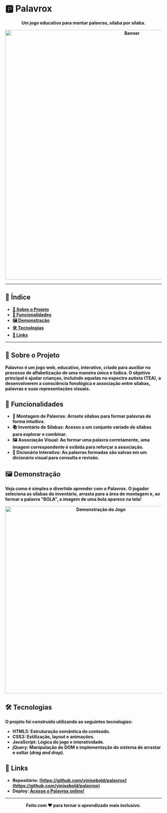 # 🅿️ Palavrox

<p align="center"\>
<strong>Um jogo educativo para montar palavras, sílaba por sílaba.</strong\>
</p>


<p align="center"\>
<img src="[https://github.com/vinisebold/crafta/raw/main/images/banner.gif](https://github.com/vinisebold/crafta/raw/main/images/banner.gif)" alt="Banner" width="800"/\>
</p>

-----

## 📖 Índice

  * [🚀 Sobre o Projeto](https://www.google.com/search?q=%23-sobre-o-projeto)
  * [🎯 Funcionalidades](https://www.google.com/search?q=%23-funcionalidades)
  * [🖼️ Demonstração](https://www.google.com/search?q=%23-demonstra%C3%A7%C3%A3o)
  * [🛠️ Tecnologias](https://www.google.com/search?q=%23-tecnologias)
  * [🔗 Links](https://www.google.com/search?q=%23-links)

-----

## 🚀 Sobre o Projeto

**Palavrox** é um jogo web, educativo, interativo, criado para auxiliar no processo de alfabetização de uma maneira única e lúdica. O objetivo principal é ajudar crianças, incluindo aquelas no espectro autista (TEA), a desenvolverem a consciência fonológica e associação entre sílabas, palavras e suas representações visuais.

## 🎯 Funcionalidades

  - **🧩 Montagem de Palavras:** Arraste sílabas para formar palavras de forma intuitiva.
  - **📚 Inventário de Sílabas:** Acesso a um conjunto variado de sílabas para explorar e combinar.
  - **🖼️ Associação Visual:** Ao formar uma palavra corretamente, uma imagem correspondente é exibida para reforçar a associação.
  - **📖 Dicionário Interativo:** As palavras formadas são salvas em um dicionário visual para consulta e revisão.

## 🖼️ Demonstração

Veja como é simples e divertido aprender com o Palavrox. O jogador seleciona as sílabas do inventário, arrasta para a área de montagem e, ao formar a palavra "BOLA", a imagem de uma bola aparece na tela!

<p align="center"\>
<img src="[https://github.com/vinisebold/Palavrox/tree/main/assets/tutorial.gif](https://github.com/vinisebold/Palavrox/tree/main/assets/tutorial.gif)" alt="Demonstração do Jogo" width="600"\>
</p\>

## 🛠️ Tecnologias

O projeto foi construído utilizando as seguintes tecnologias:
  - **HTML5:** Estruturação semântica do conteúdo.
  - **CSS3:** Estilização, layout e animações.
  - **JavaScript:** Lógica do jogo e interatividade.
  - **jQuery:** Manipulação do DOM e implementação do sistema de arrastar e soltar (*drag and drop*).

## 🔗 Links

  - **Repositório:** [https://github.com/vinisebold/palavrox](https://github.com/vinisebold/palavrox)
  - **Deploy:** [Acesse o Palavrox online\!](https://vinisebold.github.io/palavrox)

-----

<p align="center"\>
Feito com ❤️ para tornar o aprendizado mais inclusivo.
</p>
